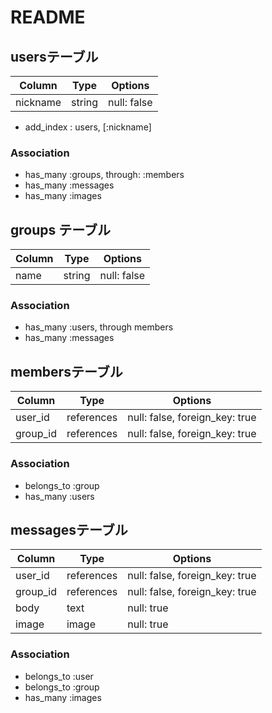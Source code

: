 # README

## usersテーブル

|Column|Type|Options|
|------|----|-------|
|nickname|string|null: false|
- add_index : users, [:nickname]

### Association
- has_many :groups, through: :members
- has_many :messages
- has_many :images

## groups テーブル

|Column|Type|Options|
|------|----|-------|
|name|string|null: false|

### Association
- has_many :users, through members
- has_many :messages

## membersテーブル

|Column|Type|Options|
|------|----|-------|
|user_id|references|null: false, foreign_key: true|
|group_id|references|null: false, foreign_key: true|

### Association
- belongs_to :group
- has_many :users

## messagesテーブル

|Column|Type|Options|
|------|----|-------|
|user_id|references|null: false, foreign_key: true|
|group_id|references|null: false, foreign_key: true|
|body|text|null: true|
|image|image|null: true|

### Association
- belongs_to :user
- belongs_to :group
- has_many :images




